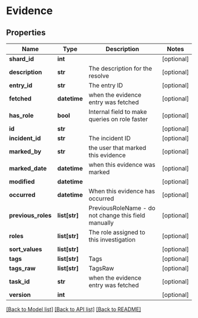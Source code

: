 # Evidence

## Properties
Name | Type | Description | Notes
------------ | ------------- | ------------- | -------------
**shard_id** | **int** |  | [optional] 
**description** | **str** | The description for the resolve | [optional] 
**entry_id** | **str** | The entry ID | [optional] 
**fetched** | **datetime** | when the evidence entry was fetched | [optional] 
**has_role** | **bool** | Internal field to make queries on role faster | [optional] 
**id** | **str** |  | [optional] 
**incident_id** | **str** | The incident ID | [optional] 
**marked_by** | **str** | the user that marked this evidence | [optional] 
**marked_date** | **datetime** | when this evidence was marked | [optional] 
**modified** | **datetime** |  | [optional] 
**occurred** | **datetime** | When this evidence has occurred | [optional] 
**previous_roles** | **list[str]** | PreviousRoleName - do not change this field manually | [optional] 
**roles** | **list[str]** | The role assigned to this investigation | [optional] 
**sort_values** | **list[str]** |  | [optional] 
**tags** | **list[str]** | Tags | [optional] 
**tags_raw** | **list[str]** | TagsRaw | [optional] 
**task_id** | **str** | when the evidence entry was fetched | [optional] 
**version** | **int** |  | [optional] 

[[Back to Model list]](README.md#documentation-for-models) [[Back to API list]](../README.md#documentation-for-api-endpoints) [[Back to README]](../README.md)


